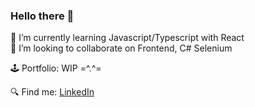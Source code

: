 ### Hello there 👋

🌱 I’m currently learning Javascript/Typescript with React<br>
👯 I’m looking to collaborate on Frontend, C# Selenium

🕹️ Portfolio: WIP =^.^=

🔍 Find me: <a href="https://linkedin.com/in/annbah" target="_blank">LinkedIn</a> 

<!--
**kolivanne/kolivanne** is a ✨ _special_ ✨ repository because its `README.md` (this file) appears on your GitHub profile.

Here are some ideas to get you started:

- 🔭 I’m currently working on ...
- 🌱 I’m currently learning ...
- 👯 I’m looking to collaborate on ...
- 🤔 I’m looking for help with ...
- 💬 Ask me about ...
- 📫 How to reach me: ...
- 😄 Pronouns: ...
- ⚡ Fun fact: ...
-->

